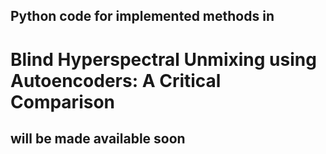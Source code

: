 ## Python code for implemented methods in
# Blind Hyperspectral Unmixing using Autoencoders: A Critical Comparison
## will be made available soon
